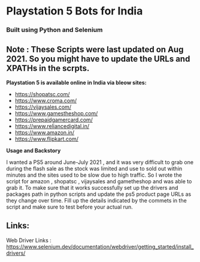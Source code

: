 # Playstation 5 Bots for India

### Built using Python and Selenium

## Note : These Scripts were last updated on Aug 2021. So you might have to update the URLs and  XPATHs in the scrpts.

**Playstation 5 is available online in India via bleow sites:**

- https://shopatsc.com/
- https://www.croma.com/
- https://vijaysales.com/
- https://www.gamestheshop.com/
- https://prepaidgamercard.com/
- https://www.reliancedigital.in/
- https://www.amazon.in/
- https://www.flipkart.com/

**Usage and Backstory**

I wanted a PS5 around June-July 2021 , and it was very difficult to grab one during the flash sale as the stock was limited and use to sold out within minutes and the sites used to be slow due to high traffic. So I wrote the script for amazon , shopatsc , vijaysales and gametheshop and was able to grab it.
To make sure that it works successfully set up the drivers and packages path in python scripts and update the ps5 product page URLs as they change over time.
Fill up the details indicated by the commets in the script and make sure to test before your actual run.

## Links:

Web Driver Links : https://www.selenium.dev/documentation/webdriver/getting_started/install_drivers/
